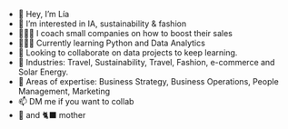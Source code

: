 - 👋 Hey, I’m Lía
- 🌱 I’m interested in IA, sustainability & fashion
- 👷🏻‍♀️ I coach small companies on how to boost their sales
- 👩🏻‍🎓 Currently learning Python and Data Analytics
- 💞️ Looking to collaborate on data projects to keep learning.
- 🧪 Industries: Travel, Sustainability, Travel, Fashion, e-commerce and Solar Energy.
- 🥼 Areas of expertise: Business Strategy, Business Operations, People Management, Marketing
- 📫 DM me if you want to collab
- 🐶 and 🐈‍⬛ mother

<!---
liagcaviedes/liagcaviedes is a ✨ special ✨ repository because its `README.md` (this file) appears on your GitHub profile.
You can click the Preview link to take a look at your changes.
--->

